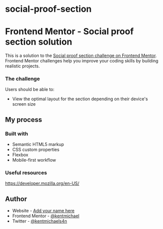 # social-proof-section
# Frontend Mentor - Social proof section solution

This is a solution to the [Social proof section challenge on Frontend Mentor](https://www.frontendmentor.io/challenges/social-proof-section-6e0qTv_bA). Frontend Mentor challenges help you improve your coding skills by building realistic projects. 

### The challenge

Users should be able to:

- View the optimal layout for the section depending on their device's screen size

## My process

### Built with

- Semantic HTML5 markup
- CSS custom properties
- Flexbox
- Mobile-first workflow

### Useful resources

https://developer.mozilla.org/en-US/

## Author

- Website - [Add your name here](https://www.your-site.com)
- Frontend Mentor - [@kentmichael](https://www.frontendmentor.io/profile/kentmichael)
- Twitter - [@kentmichaels4n](https://twitter.com/kentmichaels4n)
